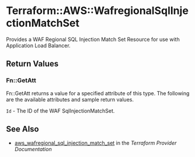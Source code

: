 # Terraform::AWS::WafregionalSqlInjectionMatchSet

Provides a WAF Regional SQL Injection Match Set Resource for use with Application Load Balancer.

## Return Values

### Fn::GetAtt

Fn::GetAtt returns a value for a specified attribute of this type. The following are the available attributes and sample return values.

`Id` - The ID of the WAF SqlInjectionMatchSet.

## See Also

* [aws_wafregional_sql_injection_match_set](https://www.terraform.io/docs/providers/aws/r/wafregional_sql_injection_match_set.html) in the _Terraform Provider Documentation_